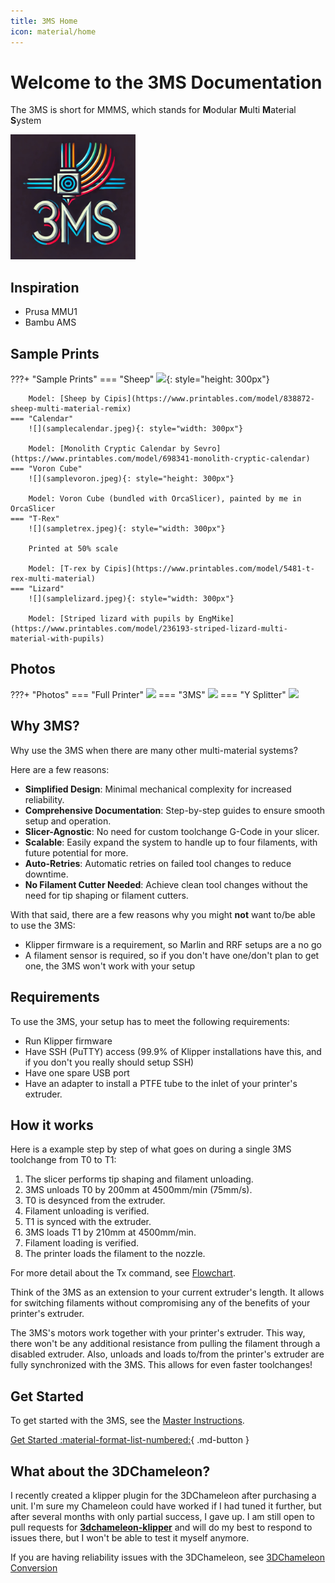 ```yaml
---
title: 3MS Home
icon: material/home
---
```


# Welcome to the 3MS Documentation

The 3MS is short for MMMS, which stands for **M**odular **M**ulti **M**aterial **S**ystem

<img src="./assets/logo.png" alt="drawing" width="200"/>

## Inspiration

- Prusa MMU1
- Bambu AMS

## Sample Prints

???+ "Sample Prints"
    === "Sheep" 
        ![](samplesheep.jpeg){: style="height: 300px"}

        Model: [Sheep by Cipis](https://www.printables.com/model/838872-sheep-multi-material-remix)
    === "Calendar"
        ![](samplecalendar.jpeg){: style="width: 300px"}

        Model: [Monolith Cryptic Calendar by Sevro](https://www.printables.com/model/698341-monolith-cryptic-calendar)
    === "Voron Cube"
        ![](samplevoron.jpeg){: style="height: 300px"}

        Model: Voron Cube (bundled with OrcaSlicer), painted by me in OrcaSlicer
    === "T-Rex"
        ![](sampletrex.jpeg){: style="width: 300px"}

        Printed at 50% scale

        Model: [T-rex by Cipis](https://www.printables.com/model/5481-t-rex-multi-material)
    === "Lizard"
        ![](samplelizard.jpeg){: style="width: 300px"}

        Model: [Striped lizard with pupils by EngMike](https://www.printables.com/model/236193-striped-lizard-multi-material-with-pupils)

## Photos

???+ "Photos"
    === "Full Printer"
        ![](IMG_0318.jpeg)
    === "3MS"
        ![](IMG_0320.jpeg)
    === "Y Splitter"
        ![](IMG_0321.jpeg)

## Why 3MS?

Why use the 3MS when there are many other multi-material systems? 

Here are a few reasons:

- **Simplified Design**: Minimal mechanical complexity for increased reliability.
- **Comprehensive Documentation**: Step-by-step guides to ensure smooth setup and operation.
- **Slicer-Agnostic**: No need for custom toolchange G-Code in your slicer.
- **Scalable**: Easily expand the system to handle up to four filaments, with future potential for more.
- **Auto-Retries**: Automatic retries on failed tool changes to reduce downtime.
- **No Filament Cutter Needed**: Achieve clean tool changes without the need for tip shaping or filament cutters.

With that said, there are a few reasons why you might **not** want to/be able to use the 3MS:

- Klipper firmware is a requirement, so Marlin and RRF setups are a no go
- A filament sensor is required, so if you don't have one/don't plan to get one, the 3MS won't work with your setup

## Requirements

To use the 3MS, your setup has to meet the following requirements:

- Run Klipper firmware
- Have SSH (PuTTY) access (99.9% of Klipper installations have this, and if you don't you really should setup SSH)
- Have one spare USB port
- Have an adapter to install a PTFE tube to the inlet of your printer's extruder.

## How it works

Here is a example step by step of what goes on during a single 3MS toolchange from T0 to T1:

1. The slicer performs tip shaping and filament unloading.
2. 3MS unloads T0 by 200mm at 4500mm/min (75mm/s).
3. T0 is desynced from the extruder.
4. Filament unloading is verified.
5. T1 is synced with the extruder.
6. 3MS loads T1 by 210mm at 4500mm/min.
7. Filament loading is verified.
8. The printer loads the filament to the nozzle.

For more detail about the Tx command, see [Flowchart](flowchart.md).

Think of the 3MS as an extension to your current extruder's length. It allows for switching filaments without compromising any of the benefits of your printer's extruder.

The 3MS's motors work together with your printer's extruder. This way, there won't be any additional resistance from pulling the filament through a disabled extruder. Also, unloads and loads to/from the printer's extruder are fully synchronized with the 3MS. This allows for even faster toolchanges!

## Get Started

To get started with the 3MS, see the [Master Instructions](instructions.md).

[Get Started :material-format-list-numbered:](instructions.md){ .md-button }

## What about the 3DChameleon?

I recently created a klipper plugin for the 3DChameleon after purchasing a unit. I'm sure my Chameleon could have worked if I had tuned it further, but after several months with only partial success, I gave up. I am still open to pull requests for **[3dchameleon-klipper](https://github.com/3dcoded/3dchameleon-klipper)** and will do my best to respond to issues there, but I won't be able to test it myself anymore.

If you are having reliability issues with the 3DChameleon, see [3DChameleon Conversion](3dchameleon.md)
